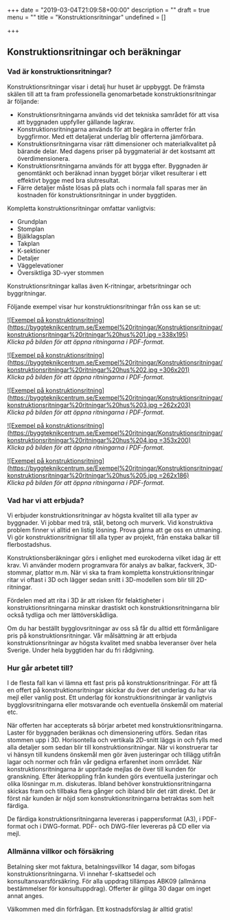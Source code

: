 +++
date = "2019-03-04T21:09:58+00:00"
description = ""
draft = true
menu = ""
title = "Konstruktionsritningar"
undefined = []

+++
## Konstruktionsritningar och beräkningar

### Vad är konstruktionsritningar?

Konstruktionsritningar visar i detalj hur huset är uppbyggt. De främsta skälen till att ta fram professionella genomarbetade konstruktionsritningar är följande:

* Konstruktionsritningarna används vid det tekniska samrådet för att visa att byggnaden uppfyller gällande lagkrav.
* Konstruktionsritningarna används för att begära in offerter från byggfirmor. Med ett detaljerat underlag blir offerterna jämförbara.
* Konstruktionsritningarna visar rätt dimensioner och materialkvalitet på bärande delar. Med dagens priser på byggmaterial är det kostsamt att överdimensionera.
* Konstruktionsritningarna används för att bygga efter. Byggnaden är genomtänkt och beräknad innan bygget börjar vilket resulterar i ett effektivt bygge med bra slutresultat.
* Färre detaljer måste lösas på plats och i normala fall sparas mer än kostnaden för konstruktionsritningar in under byggtiden.

Kompletta konstruktionsritningar omfattar vanligtvis:

* Grundplan
* Stomplan
* Bjälklagsplan
* Takplan
* K-sektioner
* Detaljer
* Väggelevationer
* Översiktliga 3D-vyer stommen

Konstruktionsritningar kallas även K-ritningar, arbetsritningar och byggritningar.

Följande exempel visar hur konstruktionsritningar från oss kan se ut:

[![Exempel på konstruktionsritning](https://byggteknikcentrum.se/Exempel%20ritningar/Konstruktionsritningar/konstruktionsritningar%20ritningar%20hus%201.jpg =338x195)](https://byggteknikcentrum.se/Exempel%20ritningar/Konstruktionsritningar/Konstruktionsritningar%20ritningar%20hus%201.pdf)   
_Klicka på bilden för att öppna ritningarna i PDF-format._

[![Exempel på konstruktionsritning](https://byggteknikcentrum.se/Exempel%20ritningar/Konstruktionsritningar/konstruktionsritningar%20ritningar%20hus%202.jpg =306x201)](https://byggteknikcentrum.se/Exempel%20ritningar/Konstruktionsritningar/Konstruktionsritningar%20ritningar%20hus%202.pdf)  
_Klicka på bilden för att öppna ritningarna i PDF-format._

[![Exempel på konstruktionsritning](https://byggteknikcentrum.se/Exempel%20ritningar/Konstruktionsritningar/konstruktionsritningar%20ritningar%20hus%203.jpg =262x203)](https://byggteknikcentrum.se/Exempel%20ritningar/Konstruktionsritningar/Konstruktionsritningar%20ritningar%20hus%203.pdf)  
_Klicka på bilden för att öppna ritningarna i PDF-format._

[![Exempel på konstruktionsritning](https://byggteknikcentrum.se/Exempel%20ritningar/Konstruktionsritningar/konstruktionsritningar%20ritningar%20hus%204.jpg =353x200)](https://byggteknikcentrum.se/Exempel%20ritningar/Konstruktionsritningar/Konstruktionsritningar%20ritningar%20hus%204.pdf)  
_Klicka på bilden för att öppna ritningarna i PDF-format._

[![Exempel på konstruktionsritning](https://byggteknikcentrum.se/Exempel%20ritningar/Konstruktionsritningar/konstruktionsritningar%20ritningar%20hus%205.jpg =262x186)](https://byggteknikcentrum.se/Exempel%20ritningar/Konstruktionsritningar/Konstruktionsritningar%20ritningar%20hus%205.pdf)  
_Klicka på bilden för att öppna ritningarna i PDF-format._

### Vad har vi att erbjuda?

Vi erbjuder konstruktionsritningar av högsta kvalitet till alla typer av byggnader. Vi jobbar med trä, stål, betong och murverk. Vid konstruktiva problem finner vi alltid en listig lösning. Prova gärna att ge oss en utmaning. Vi gör konstruktionsritnignar till alla typer av projekt, från enstaka balkar till flerbostadshus.

Konstruktionsberäkningar görs i enlighet med eurokoderna vilket idag är ett krav. Vi använder modern programvara för analys av balkar, fackverk, 3D-stommar, plattor m.m. När vi ska ta fram kompletta konstruktionsritningar ritar vi oftast i 3D och lägger sedan snitt i 3D-modellen som blir till 2D-ritningar.

Fördelen med att rita i 3D är att risken för felaktigheter i konstruktionsritningarna minskar drastiskt och konstruktionsritningarna blir också tydliga och mer lättöverskådliga.

Om du har beställt bygglovsritningar av oss så får du alltid ett förmånligare pris på konstruktionsritningar. Vår målsättning är att erbjuda konstruktionsritningar av högsta kvalitet med snabba leveranser över hela Sverige. Under hela byggtiden har du fri rådgivning.

### Hur går arbetet till?

I de flesta fall kan vi lämna ett fast pris på konstruktionsritningar. För att få en offert på konstruktionsritningar skickar du över det underlag du har via mejl eller vanlig post. Ett underlag för konstruktionsritningar är vanligtvis bygglovsritningarna eller motsvarande och eventuella önskemål om material etc.

När offerten har accepterats så börjar arbetet med konstruktionsritningarna. Laster för byggnaden beräknas och dimensionering utförs. Sedan ritas stommen upp i 3D. Horisontella och vertikala 2D-snitt läggs in och fylls med alla detaljer som sedan blir till konstruktionsritningar. När vi konstruerar tar vi hänsyn till kundens önskemål men gör även justeringar och tillägg utifrån lagar och normer och från vår gedigna erfarenhet inom området. När konstruktionsritningarna är uppritade mejlas de över till kunden för granskning. Efter återkoppling från kunden görs eventuella justeringar och olika lösningar m.m. diskuteras. Ibland behöver konstruktionsritningarna skickas fram och tillbaka flera gånger och ibland blir det rätt direkt. Det är först när kunden är nöjd som konstruktionsritningarna betraktas som helt färdiga.

De färdiga konstruktionsritningarna levereras i pappersformat (A3), i PDF-format och i DWG-format. PDF- och DWG-filer levereras på CD eller via mejl.

### Allmänna villkor och försäkring

Betalning sker mot faktura, betalningsvillkor 14 dagar, som bifogas konstruktionsritningarna. Vi innehar f-skattsedel och konsultansvarsförsäkring. För alla uppdrag tillämpas ABK09 (allmänna bestämmelser för konsultuppdrag). Offerter är gilitga 30 dagar om inget annat anges.

Välkommen med din förfrågan. Ett kostnadsförslag är alltid gratis!